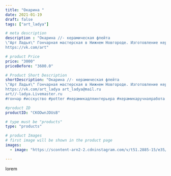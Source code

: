 ```yaml
---
title: "Окарина "
date: 2021-01-19
draft: false
tags: ["art_ladya"]

# meta description
description : "Окарина //- керамическая флейта 
\"Арт Ладья\" Гончарная мастерская в Нижнем Новгороде. Изготовление керамики и мастер//-классы по обучению. 
https://vk.com/art"

# product Price
price: "3000"
priceBefore: "3600.0"

# Product Short Description
shortDescription: "Окарина //- керамическая флейта 
\"Арт Ладья\" Гончарная мастерская в Нижнем Новгороде. Изготовление керамики и мастер//-классы по обучению. 
https://vk.com/art_ladya art_ladya@mail.ru 
art//-ladya.Livemaster.ru
#гончар #исскуство #potter #керамикадляинтерьера #керамикаручнаяработа #гончарнаямастерская #керамиканазаказ #handmade #okarina #керамика #эксклюзивнаякерамика #music #ceramicar #claygoods #музыка #earthenware #ceramic #design #окарина #ocarina #flute #ceramicart #керамическаяфлейта #флейта #clay #шаман #авторскаякерамика"

#product ID
productID: "CKODwnJDUsB"

# type must be "products"
type: "products"

# product Images
# first image will be shown in the product page
images:
  - image: "https://scontent-arn2-2.cdninstagram.com/v/t51.2885-15/e35/140320216_410764496917988_2476332106815186635_n.jpg?tp=1&_nc_ht=scontent-arn2-2.cdninstagram.com&_nc_cat=108&_nc_ohc=cHsUu_r6awUAX9hRLNH&ccb=7-4&oh=ee250cce86173010c542e8f3eee433cb&oe=608463F7&_nc_sid=86f79a&ig_cache_key=MjQ4OTk0NDE3ODY4NDY3Njg2NQ%3D%3D.2-ccb7-4"

---
```

lorem
